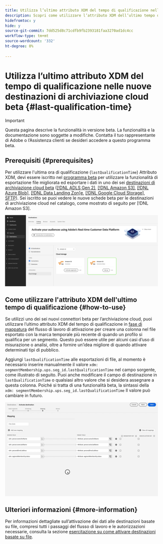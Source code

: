 ```yaml
---
title: Utilizza l’ultimo attributo XDM del tempo di qualificazione nelle nuove destinazioni di archiviazione cloud beta
description: Scopri come utilizzare l’attributo XDM dell’ultimo tempo di qualificazione nelle nuove destinazioni di archiviazione cloud beta
hidefromtoc: y
hide: y
source-git-commit: 7dd525d8c71cdfb9fb2393181faa3270ad1dc4cc
workflow-type: tm+mt
source-wordcount: '332'
ht-degree: 0%

---
```


# Utilizza l’ultimo attributo XDM del tempo di qualificazione nelle nuove destinazioni di archiviazione cloud beta {#last-qualification-time}

>[!IMPORTANT]
> 
>Questa pagina descrive la funzionalità in versione beta. La funzionalità e la documentazione sono soggette a modifiche. Contatta il tuo rappresentante di Adobe o l’Assistenza clienti se desideri accedere a questo programma beta.

## Prerequisiti {#prerequisites}

Per utilizzare l&#39;ultima ora di qualificazione (`lastQualificationTime`) Attributo XDM, devi essere iscritto nel [programma beta](/help/release-notes/2022/october-2022.md#destinations) per utilizzare la funzionalità di esportazione file migliorata ed esportare i dati in uno dei sei [destinazioni di archiviazione cloud beta](/help/release-notes/2022/october-2022.md#destinations) ([[!DNL ADLS Gen 2]](/help/destinations/catalog/cloud-storage/adls-gen2.md), [[!DNL Amazon S3]](/help/destinations/catalog/cloud-storage/amazon-s3.md), [[!DNL Azure Blob]](/help/destinations/catalog/cloud-storage/azure-blob.md), [[!DNL Data Landing Zon]e](/help/destinations/catalog/cloud-storage/data-landing-zone.md), [[!DNL Google Cloud Storage]](/help/destinations/catalog/cloud-storage/google-cloud-storage.md), [SFTP](/help/destinations/catalog/cloud-storage/sftp.md)). Sei iscritto se puoi vedere le nuove schede beta per le destinazioni di archiviazione cloud nel catalogo, come mostrato di seguito per [!DNL Amazon S3].

![Immagine che mostra la nuova scheda beta di Amazon S3](/help/destinations/assets/ui/activate-destinations/new-amazon-s3-beta-card.png)

## Come utilizzare l&#39;attributo XDM dell&#39;ultimo tempo di qualificazione {#how-to-use}

Se utilizzi uno dei sei nuovi connettori beta per l’archiviazione cloud, puoi utilizzare l’ultimo attributo XDM del tempo di qualificazione in [fase di mappatura](//help/destinations/ui/activate-batch-profile-destinations.md#mapping) del flusso di lavoro di attivazione per creare una colonna nel file esportato con la marca temporale più recente di quando un profilo si qualifica per un segmento. Questo può essere utile per alcuni casi d’uso di misurazione o analisi, oltre a fornire un’idea migliore di quando attivare determinati tipi di pubblico.

Aggiungi `lastQualificationTime` alle esportazioni di file, al momento è necessario inserire manualmente il valore `xdm: segmentMembership.ups.seg_id.lastQualificationTime` nel campo sorgente, come illustrato di seguito. Puoi anche modificare il campo di destinazione in `lastQualificationTime` o qualsiasi altro valore che si desidera assegnare a questa colonna. Poiché si tratta di una funzionalità beta, la sintassi della `xdm: segmentMembership.ups.seg_id.lastQualificationTime` Il valore può cambiare in futuro.

![Registrazione dello schermo che mostra l&#39;ultima volta in cui l&#39;attributo XDM viene incollato nella fase di mappatura](/help/destinations/ui/last-qualification-time.gif)

## Ulteriori informazioni {#more-information}

Per informazioni dettagliate sull’attivazione dei dati alle destinazioni basate su file, compresi tutti i passaggi del flusso di lavoro e le autorizzazioni necessarie, consulta la sezione [esercitazione su come attivare destinazioni basate su file](/help/destinations/ui/activate-batch-profile-destinations.md).